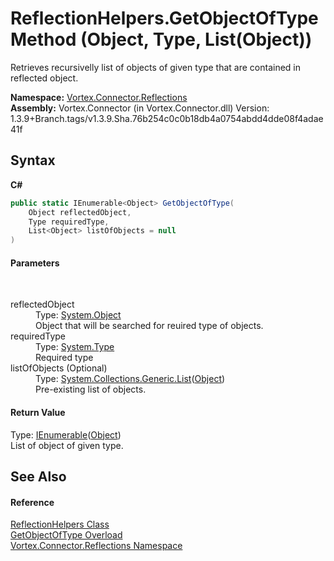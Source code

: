 # ReflectionHelpers.GetObjectOfType Method (Object, Type, List(Object))
 

Retrieves recursivelly list of objects of given type that are contained in reflected object.

**Namespace:**&nbsp;<a href="N_Vortex_Connector_Reflections.md">Vortex.Connector.Reflections</a><br />**Assembly:**&nbsp;Vortex.Connector (in Vortex.Connector.dll) Version: 1.3.9+Branch.tags/v1.3.9.Sha.76b254c0c0b18db4a0754abdd4dde08f4adae41f

## Syntax

**C#**<br />
``` C#
public static IEnumerable<Object> GetObjectOfType(
	Object reflectedObject,
	Type requiredType,
	List<Object> listOfObjects = null
)
```


#### Parameters
&nbsp;<dl><dt>reflectedObject</dt><dd>Type: <a href="https://docs.microsoft.com/dotnet/api/system.object" target="_blank">System.Object</a><br />Object that will be searched for reuired type of objects.</dd><dt>requiredType</dt><dd>Type: <a href="https://docs.microsoft.com/dotnet/api/system.type" target="_blank">System.Type</a><br />Required type</dd><dt>listOfObjects (Optional)</dt><dd>Type: <a href="https://docs.microsoft.com/dotnet/api/system.collections.generic.list-1" target="_blank">System.Collections.Generic.List</a>(<a href="https://docs.microsoft.com/dotnet/api/system.object" target="_blank">Object</a>)<br />Pre-existing list of objects.</dd></dl>

#### Return Value
Type: <a href="https://docs.microsoft.com/dotnet/api/system.collections.generic.ienumerable-1" target="_blank">IEnumerable</a>(<a href="https://docs.microsoft.com/dotnet/api/system.object" target="_blank">Object</a>)<br />List of object of given type.

## See Also


#### Reference
<a href="T_Vortex_Connector_Reflections_ReflectionHelpers.md">ReflectionHelpers Class</a><br /><a href="Overload_Vortex_Connector_Reflections_ReflectionHelpers_GetObjectOfType.md">GetObjectOfType Overload</a><br /><a href="N_Vortex_Connector_Reflections.md">Vortex.Connector.Reflections Namespace</a><br />